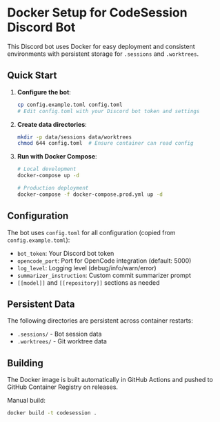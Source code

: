 # Docker Setup for CodeSession Discord Bot

This Discord bot uses Docker for easy deployment and consistent environments with persistent storage for `.sessions` and `.worktrees`.

## Quick Start

1. **Configure the bot**:
   ```bash
   cp config.example.toml config.toml
   # Edit config.toml with your Discord bot token and settings
   ```

2. **Create data directories**:
   ```bash
   mkdir -p data/sessions data/worktrees
   chmod 644 config.toml  # Ensure container can read config
   ```

3. **Run with Docker Compose**:
   ```bash
   # Local development
   docker-compose up -d

   # Production deployment
   docker-compose -f docker-compose.prod.yml up -d
   ```

## Configuration

The bot uses `config.toml` for all configuration (copied from `config.example.toml`):

- `bot_token`: Your Discord bot token
- `opencode_port`: Port for OpenCode integration (default: 5000)
- `log_level`: Logging level (debug/info/warn/error)
- `summarizer_instruction`: Custom commit summarizer prompt
- `[[model]]` and `[[repository]]` sections as needed

## Persistent Data

The following directories are persistent across container restarts:
- `.sessions/` - Bot session data
- `.worktrees/` - Git worktree data


## Building

The Docker image is built automatically in GitHub Actions and pushed to GitHub Container Registry on releases.

Manual build:
```bash
docker build -t codesession .
```